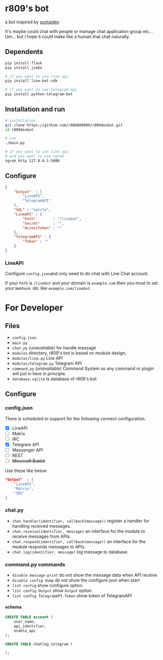 # r809's bot
a bot inspired by [suntaidev](https://github.com/moontai0724/suntaidev)

It's maybe could chat with people or manage chat application group etc...
Um... but I hope it could make like a human that chat naturally.

## Dependents
``` bash
pip install flask   
pip install jieba 

# if you want to use line api
pip install line-bot-sdk

# if you want to use telegram api
pip install python-telegram-bot
```

## Installation and run
``` bash
# installation
git clone https://github.com/r888800009/r809devbot.git
cd r809devbot

# run
./main.py

# if you want to use line api
# and you want to use ngrok
ngrok http 127.0.0.1:5000
```

## Configure
``` Json
{
    "Output"  : [
        "LineAPI",
        "TelegramAPI"
    ],
    "SQL" : "sqlite",
    "LineAPI" : {
        "Path"        : "/linebot",
        "Secret"      : "",
        "AccessToken" : ""
    },
    "TelegramAPI" : {
        "Token" : ""
    }
}

```

### LineAPI
Configure `config.json`and only need to do chat with Line Chat account.

If your `Path` is `/linebot` and your domain is `example.com` then you
must to set your `Webhook URL` like `example.com/linebot`.

# For Developer
## Files
  - `config.json`
  - `main.py`
  - *`chat.py` (unavailable)* for handle message
  - `modules` directory, r809's bot is based on module design,
  - `modules/line.py` Line API
  - `modules/telegram.py` Telegram API 
  - *`command.py` (unavailable)* Command System
  so any command or plugin will put in here in principle.
  - `database.sqlite` is database of r809's bot 
<!-- - `core` is a source code of core of r809's bot -->

## Configure
### config.json
There is  scheduled to support for the following connect configuration.
  - [x] LineAPI
  - [ ] Matrix
  - [ ] IRC
  - [x] Telegram API
  - [ ] Messenger API
  - [ ] REST
  - [ ] ~~Minecraft Bukkit~~

Use these like below
``` Json
"Output"  : [
    "LineAPI",
    "Matrix",
    "IRC"
]
```

### chat.py
  - `chat.handler(identifier, callback(message))` register a handler for handling received messages. 
  - `chat.receive(identifier, message)` an interface for the module to receive messages from APIs.
  - `chat.respond(identifier, callback(message))` an interface for the module responds messages to APIs.
  - `chat.log(identifier, message)` log message to database.
  <!-- - `chat.trigger()`-->

### command.py commands
  - `disable message-print` do not show the message data when API receive
  - `disable config dump` do not show the configure json when start
  - `list config` show configure option
  - `list config Output` show `Output` option
  - `list config TelegramAPI.Token` show token of TelegramAPI

#### schema
``` sql
CREATE TABLE account (
    user_name,
    api_identifier,
    enable_api
);

CREATE TABLE chatlog_telegram (

);

```
